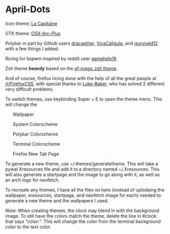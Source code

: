 # April-Dots
Icon theme: <a href="https://github.com/keeferrourke/la-capitaine-icon-theme">La Capitaine</a>

GTK theme: <a href="https://github.com/LinxGem33/OSX-Arc-Plus">OSX-Arc-Plus</a>

Polybar in part by Github users <a href="https://github.com/dracaether">dracaether</a>, <a href="https://github.com/VivaCaligula">VivaCaligula</a>, and <a href="https://www.reddit.com/user/isurvived12">isurvived12</a> with a few things I added.

Ricing for bspwm inspired by reddit user <a href="https://www.reddit.com/user/gamehelp16">gamehelp16</a>.

Zsh theme <b><i>heavily</i></b> based on the <a href="https://github.com/robbyrussell/oh-my-zsh/blob/master/themes/af-magic.zsh-theme"> af-magic zsh theme</a>.

And of course, firefox ricing done with the help of all the great people at <a href="https://www.reddit.com/r/FirefoxCSS/">/r/FirefoxCSS</a>, with special thanks to <a href="https://www.reddit.com/user/Luke-Baker">Luke-Baker</a>, who has solved 2 different very difficult problems.

To switch themes, use keybinding Super + E to open the theme menu. This will change the <ul>Wallpaper</ul> <ul>System Colorscheme</ul> <ul>Polybar Colorscheme</ul> <ul>Terminal Colorscheme</ul> <ul>Firefox New Tab Page</ul>

To generate a new theme, use ~/.themes/generatetheme. This will take a pywal Xresources file and add it to a directory named ~/.Xresources. This will also generate a startpage and the image to go along with it, as well as an arch logo for neofetch.

To recreate any themes, I have all the files on here (instead of uplodaing the wallpaper, xresources, startpage, and neofetch image for each) needed to generate a new theme and the wallpapers I used.

Note: When creating themes, the clock may blend in with the background image. To still have the colors match the theme, delete the line in #clock that says "color:". This will change the color from the terminal background color to the text color.

